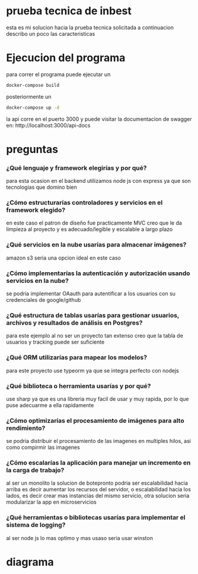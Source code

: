 # prueba tecnica de inbest

esta es mi solucion hacia la prueba tecnica solicitada a continuacion describo un poco las caracteristicas

# Ejecucion del programa

para correr el programa puede ejecutar un 
```bash
docker-compose build
```
posteriormente un 
```bash
docker-compose up -d
```
la api corre en el puerto 3000 y puede visitar la documentacion de swagger en:
http://localhost:3000/api-docs


# preguntas

<h3> ¿Qué lenguaje y framework elegirías y por qué?</h3>
<p>para esta ocasion en el backend utilizamos node js con express ya que son tecnologias que domino bien</p>
<h3> ¿Cómo estructurarías controladores y servicios en el framework elegido?</h3>
<p>en este caso el patron de diseño fue practicamente MVC creo que le da limpieza al proyecto y es adecuado/legible y escalable a largo plazo</p>
<h3> ¿Qué servicios en la nube usarías para almacenar imágenes?</h3>
<p>amazon s3 seria una opcion ideal en este caso</p>

<h3>¿Cómo implementarías la autenticación y autorización usando servicios en la
nube?</h3>

<p>se podria implementar OAauth para autentificar a los usuarios con su  credenciales de google/github</p>
<h3>¿Qué estructura de tablas usarías para gestionar usuarios, archivos y resultados
de análisis en Postgres?</h3>
<p>para este ejemplo al no ser un proyecto tan extenso creo que la tabla de usuarios y tracking puede ser suficiente</p>
<h3>¿Qué ORM utilizarías para mapear los modelos?</h3>
<p>para este proyecto use typeorm ya que se integra perfecto con nodejs</p>

<h3>¿Qué biblioteca o herramienta usarías y por qué?</h3>
<p>use sharp ya que es una libreria muy facil de usar y muy rapida, por lo que puse adecuarme a ella rapidamente</p>
<h3>¿Cómo optimizarías el procesamiento de imágenes para alto rendimiento?</h3>
<p>se podria distribuir el procesamiento de las imagenes en multiples hilos, asi como compirmir las imagenes</p>

<h3>¿Cómo escalarías la aplicación para manejar un incremento en la carga de
trabajo?</h3>

<p>al ser un monolito la solucion de botepronto podria ser escalabilidad hacia arriba es decir aumentar los recursos del servidor, o escalabilidad hacia los lados, es decir crear mas instancias del mismo servicio, otra solucion seria modularizar la app en microservicios</p>


<h3>¿Qué herramientas o bibliotecas usarías para implementar el sistema de logging?</h3>
<p>al ser node js lo mas optimo y mas usaso seria usar winston</p>

# diagrama